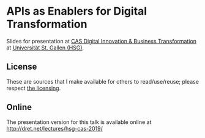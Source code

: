 # APIs as Enablers for Digital Transformation

Slides for presentation at [CAS Digital Innovation &amp; Business Transformation](https://www.es.unisg.ch/de/node/116) at [Universität St. Gallen (HSG)](https://www.unisg.ch/de).

## License

These are sources that I make available for others to read/use/reuse; please respect [the licensing](../LICENSE).


## Online

The presentation version for this talk is available online at http://dret.net/lectures/hsg-cas-2019/
